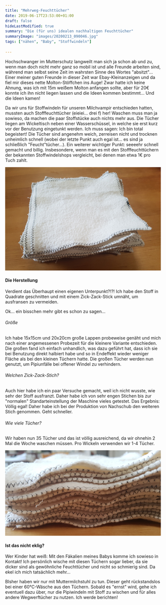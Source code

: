 ```yaml
---
title: "Mehrweg-Feuchttücher"
date: 2019-06-17T23:53:00+01:00
draft: false
hideLastModified: true
summary: "Die (für uns) idealen nachhaltigen Feuchttücher"
summaryImage: "images/20200213_090046.jpg"
tags: ["nähen", "Baby", "Stoffwindeln"]

---
```


Hochschwanger im Mutterschutz langweilt man sich ja schon ab und zu, wenn man doch nicht mehr ganz so mobil ist und alle Freunde arbeiten sind, während man selbst seine Zeit im wahrsten Sinne des Wortes "absitzt"... Einer meiner guten Freunde in dieser Zeit war Ebay-Kleinanzeigen und da fiel mir dieses nette Molton-Stöffchen ins Auge! Zwar hatte ich keine Ahnung, was ich mit 15m weißem Molton anfangen sollte, aber für 20€ konnte ich ihn nicht liegen lassen und die Ideen kommen bestimmt... Und die Ideen kamen!

Da wir uns für Stoffwindeln für unseren Milchvampir entschieden hatten, mussten auch Stofffeuchttücher (eieiei... drei f) her! Waschen muss man ja sowieso, da machen die paar Stoffstücke auch nichts mehr aus. Die Tücher liegen am Wickeltisch neben einer Wasserschüssel, in welche sie erst kurz vor der Benutzung eingetunkt werden. Ich muss sagen: Ich bin total begeistert! Die Tücher sind angenehm weich, zerreisen nicht und trocknen unheimlich schnell (wobei der letzte Punkt auch egal ist... es sind ja schließlich "Feucht"tücher...). Ein weiterer wichtiger Punkt: seeeehr schnell gemacht und billig. Insbesondere, wenn man es mit den Stofffeuchttüchern der bekannten Stoffwindelshops vergleicht, bei denen man etwa 1€ pro Tuch zahlt.

![Seitansicht](images/20200213_090046.jpg)

#### Die Herstellung

Verdient das Überhaupt einen eigenen Unterpunkt?!?! Ich habe den Stoff in Quadrate geschnitten und mit einem Zick-Zack-Stick umnäht, um ausfransen zu vermeiden.

Ok... ein bisschen mehr gibt es schon zu sagen...

###### Größe

Ich habe 15x15cm und 20x20cm große Lappen probeweise genäht und mich nach einer angemessenen Probezeit für die kleinere Variante entschieden. Die großen fand ich einfach unhandlich, was dazu geführt hat, dass ich sie bei Benutzung direkt halbiert habe und so in Endeffekt wieder weniger Fläche als bei den kleinen Tüchern hatte. Die großen Tücher werden nun genutzt, um Pipiunfälle bei offener Windel zu verhindern.

###### Welchen Zick-Zack-Stich?

Auch hier habe ich ein paar Versuche gemacht, weil ich nicht wusste, wie sehr der Stoff ausfranzt. Daher habe ich von sehr engen Stichen bis zur "normalen" Standarteinstellung der Maschine vieles getestet. Das Ergebnis: Völlig egal! Daher habe ich bei der Produktion von Nachschub den weiteren Stich genommen. Geht schneller.

###### Wie viele Tücher?

Wir haben nun 35 Tücher und das ist völlig ausreichend, da wir ohnehin 2 Mal die Woche waschen müssen. Pro Wickeln verwenden wir 1-4 Tücher. 

![Seit](images/Seitansicht.jpg)

#### Ist das nicht eklig?

Wer Kinder hat weiß: Mit den Fäkalien meines Babys komme ich sowieso in Kontakt! Ich persönlich wische mit diesen Tüchern sogar lieber, da sie dicker sind als gewöhnliche Feuchttücher und nicht so schmierig sind. Da ekel ich mich tatsächlich mehr...

BIsher haben wir nur mit Muttermilchstuhl zu tun. Dieser geht rückstandslos bei einer 60°C-Wäsche aus den Tüchern. Sobald es "ernst" wird, gehe ich eventuell dazu über, nur die Pipiwindeln mit Stoff zu wischen und für alles andere Wegwerftücher zu nutzen. Ich werde berichten!

